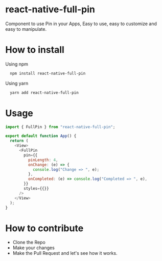 # react-native-full-pin

Component to use Pin in your Apps, Easy to use, easy to customize and easy to manipulate.

# How to install

Using npm

```bash
  npm install react-native-full-pin
```

Using yarn

```bash
  yarn add react-native-full-pin
```

# Usage

```js
import { FullPin } from "react-native-full-pin";

export default function App() {
  return (
    <View>
      <FullPin
        pin={{
          pinLength: 4,
          onChange: (e) => {
            console.log("Change => ", e);
          },
          onCompleted: (e) => console.log("Completed => ", e),
        }}
        styles={{}}
      />
    </View>
  );
}
```

# How to contribute

- Clone the Repo
- Make your changes
- Make the Pull Request and let's see how it works.
